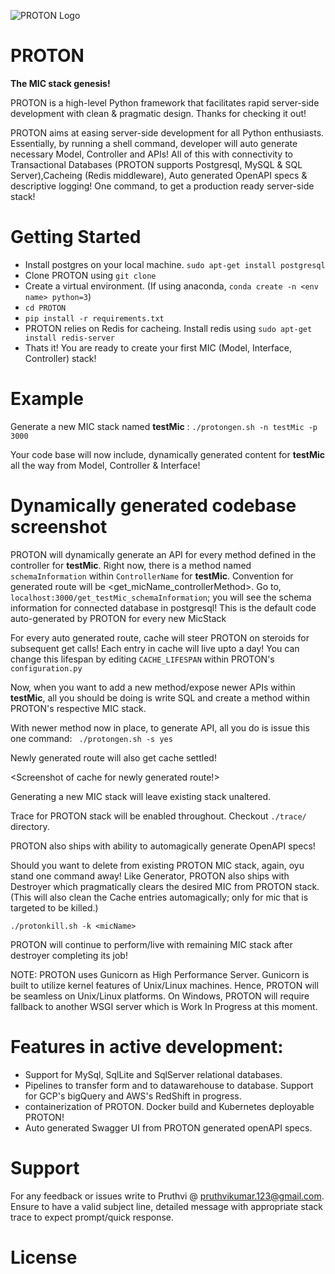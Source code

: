 ![PROTON Logo](https://github.com/PruthviKumarBK/PROTON/blob/master/screenshots/PROTON-logo.png)
# PROTON
**The MIC stack genesis!**

PROTON is a high-level Python framework that facilitates rapid server-side development with clean & pragmatic design. Thanks for checking it out!

PROTON aims at easing server-side development for all Python enthusiasts. Essentially, by running a shell command, developer will auto generate necessary Model, Controller and APIs! All of this with connectivity to Transactional Databases (PROTON supports Postgresql, MySQL & SQL Server),Cacheing (Redis middleware), Auto generated OpenAPI specs & descriptive logging! One command, to get a production ready server-side stack!

# Getting Started
- Install postgres on your local machine. `sudo apt-get install postgresql`
- Clone PROTON using `git clone `
- Create a virtual environment. (If using anaconda, `conda create -n <env name> python=3`)
- `cd PROTON`
- `pip install -r requirements.txt`
- PROTON relies on Redis for cacheing. Install redis using `sudo apt-get install redis-server`
- Thats it! You are ready to create your first MIC (Model, Interface, Controller) stack!

# Example

Generate a new MIC stack named **testMic** :
`
 ./protongen.sh -n testMic -p 3000
`
<MIC stack screenshot for testMic>

Your code base will now include, dynamically generated content for **testMic** all the way from Model, Controller & Interface!
# Dynamically generated codebase screenshot

PROTON will dynamically generate an API for every method defined in the controller for **testMic**. Right now, there is a method named `schemaInformation` within `ControllerName` for **testMic**. Convention for generated route will be <get_micName_controllerMethod>. Go to, `localhost:3000/get_testMic_schemaInformation`; you will see the schema information for connected database in postgresql! This is the default code auto-generated by PROTON for every new MicStack
<Screenshot of API for SCHEMAInformation>

For every auto generated route, cache will steer PROTON on steroids for subsequent get calls! Each entry in cache will live upto a day! You can change this lifespan by editing `CACHE_LIFESPAN` within PROTON's `configuration.py`

<Screenshot for Cache>

Now, when you want to add a new method/expose newer APIs within **testMic**, all you should be doing is write SQL and create a method within PROTON's respective MIC stack.

<Screenshot of adding a newer method in controller for testMic>

With newer method now in place, to generate API, all you do is issue this one command:
` ./protongen.sh -s yes`

<Screenshot of newly generated routes for newly added method for controller.>

Newly generated route will also get cache settled!

<Screenshot of cache for newly generated route!>

Generating a new MIC stack will leave existing stack unaltered.

<Screenshot of generating new MIC stack>

<Screenshot of available routes>

Trace for PROTON stack will be enabled throughout. Checkout `./trace/` directory.

<Screenshot of trace directory>

<Screenshot of one trace log>

PROTON also ships with ability to automagically generate OpenAPI specs!

<Screenshot for OpenAPI Specs.Json and YAML>

Should you want to delete from existing PROTON MIC stack, again, oyu stand one command away! Like Generator, PROTON also ships with Destroyer which pragmatically clears the desired MIC from PROTON stack. (This will also clean the Cache entries automagically; only for mic that is targeted to be killed.)

`./protonkill.sh -k <micName>`

<Screenshot of killing testMic>

PROTON will continue to perform/live with remaining MIC stack after destroyer completing its job!

<Screenshot of remaining micStack after killing testMic>



NOTE: PROTON uses Gunicorn as High Performance Server. Gunicorn is built to utilize kernel features of Unix/Linux machines. Hence, PROTON will be seamless on Unix/Linux platforms. On Windows, PROTON will require fallback to another WSGI server which is Work In Progress at this moment.

# Features in active development:
- Support for MySql, SqlLite and SqlServer relational databases.
- Pipelines to transfer form and to datawarehouse to database. Support for GCP's bigQuery and AWS's RedShift in progress.
- containerization of PROTON. Docker build and Kubernetes deployable PROTON!
- Auto generated Swagger UI from PROTON generated openAPI specs.

# Support
For any  feedback or issues write to Pruthvi @ pruthvikumar.123@gmail.com. Ensure to have a valid subject line, detailed message with appropriate stack trace to expect prompt/quick response.

# License